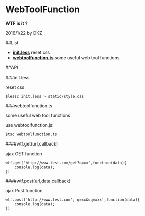 # WebToolFunction

**WTF is it ?**

2016/1/22 by DKZ



##List


- [**init.less**](#initless) reset css
- [**webtoolfunction.ts**](#webtoolfunctionts) some useful web tool functions


##API

###init.less

reset css

	$lessc init.less > static/style.css

###webtoolfunction.ts

some useful web tool functions

use webtoolfunction.js:

	$tsc webtoolfunction.ts
	
####wtf.get(url,callback)

ajax GET function

	wtf.get('http://www.test.com/get?q=xx',function(data){
		console.log(data);
	})
	
####wtf.post(url,data,callback)

ajax Post function

	wtf.post('http://www.test.com','q=xx&qq=xxx',function(data){
		console.log(data);
	})
